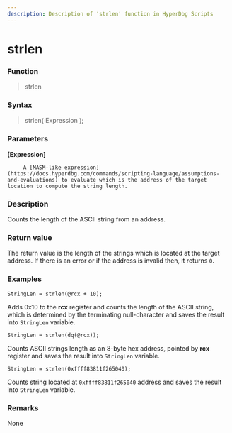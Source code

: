 ```yaml
---
description: Description of 'strlen' function in HyperDbg Scripts
---
```


# strlen

### Function

> strlen

### Syntax

> strlen\( Expression \);

### Parameters

**\[Expression\]**

         A [MASM-like expression](https://docs.hyperdbg.com/commands/scripting-language/assumptions-and-evaluations) to evaluate which is the address of the target location to compute the string length.

### Description

Counts the length of the ASCII string from an address.

### Return value

The return value is the length of the strings which is located at the target address. If there is an error or if the address is invalid then, it returns `0`.

### Examples

`StringLen = strlen(@rcx + 10);`

Adds 0x10 to the **rcx** register and counts the length of the ASCII string, which is determined by the terminating null-character and saves the result into `StringLen` variable.

`StringLen = strlen(dq(@rcx));`

Counts ASCII strings length as an 8-byte hex address, pointed by **rcx** register and saves the result into `StringLen` variable.

`StringLen = strlen(0xffff83811f265040);`

Counts string located at `0xffff83811f265040` address and saves the result into `StringLen` variable.

### **Remarks**

None


